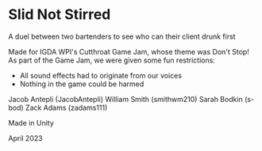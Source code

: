 # Slid Not Stirred

A duel between two bartenders to see who can their client drunk first


Made for IGDA WPI's Cutthroat Game Jam, whose theme was Don't Stop!
As part of the Game Jam, we were given some fun restrictions:
  - All sound effects had to originate from our voices
  - Nothing in the game could be harmed
  
  
Jacob Antepli (JacobAntepli)
William Smith (smithwm210)
Sarah Bodkin (s-bod)
Zack Adams (zadams111)


Made in Unity


April 2023
